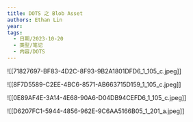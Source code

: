```yaml
---
title: DOTS 之 Blob Asset
authors: Ethan Lin
year: 
tags:
  - 日期/2023-10-20
  - 类型/笔记
  - 内容/DOTS
---
```



![[71827697-BF83-4D2C-8F93-9B2A1801DFD6_1_105_c.jpeg]]

![[8F7D5589-C2EE-4BC6-8571-AB663715D159_1_105_c.jpeg]]

![[0E89AF4E-3A14-4E68-90A6-D04DB94CEFD6_1_105_c.jpeg]]

![[D6207FC1-5944-4856-962E-9C6AA5166B05_1_201_a.jpeg]]



